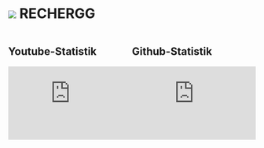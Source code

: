 # ![](https://cdn.discordapp.com/emojis/1021121065990234263.webp?size=96&quality=lossless) **RECHERGG**

<div style="display: flex; flex-wrap: wrap;">
  <div style="width: 50%;">
    <h2>Youtube-Statistik</h2>
    <a href="https://www.youtube.com/channel/UCk017SA5PcXeyKoVmX8tuRg">
      <iframe src="https://youtube-stats-card.vercel.app/api?channelid=UCk017SA5PcXeyKoVmX8tuRg&layout=extruded&theme=radical" frameborder="0" style="width: 100%;"></iframe>
    </a>
  </div>
  <div style="width: 50%;">
    <h2>Github-Statistik</h2>
    <iframe src="https://github-readme-stats.vercel.app/api?username=rechergg&show_icons=true&theme=radical" frameborder="0" style="width: 100%;"></iframe>
  </div>
</div>
